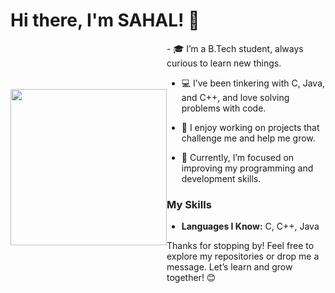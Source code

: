 # Hi there, I'm SAHAL! 👋

<div style="display: flex; align-items: center;">
  <p align="center">
  <img width="250" src="https://i.giphy.com/media/v1.Y2lkPTc5MGI3NjExaXM0aWdwZHlldjdweTFlc2tmZXVwdzFnZnVlczY3cHM5ZnVxNTQxdyZlcD12MV9pbnRlcm5hbF9naWZfYnlfaWQmY3Q9Zw/L1R1tvI9svkIWwpVYr/giphy.gif">
</p>
   
 
  <div>
- 🎓 I’m a B.Tech student, always curious to learn new things.
    
- 💻 I’ve been tinkering with C, Java, and C++, and love solving problems with code.
  
- 🚀 I enjoy working on projects that challenge me and help me grow.
  
- 🌱 Currently, I’m focused on improving my programming and development skills.
  

### My Skills

- **Languages I Know:** C, C++, Java



Thanks for stopping by! Feel free to explore my repositories or drop me a message. Let’s learn and grow together! 😊

</div>
</div>

